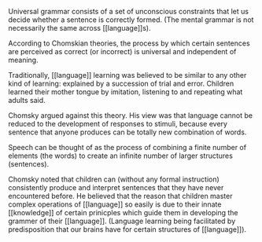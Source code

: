 Universal grammar consists of a set of unconscious constraints that let us decide whether a sentence is correctly formed. (The mental grammar is not necessarily the same across [[language]]s).

According to Chomskian theories, the process by which certain sentences are perceived as correct (or incorrect) is universal and independent of meaning.

Traditionally, [[language]] learning was believed to be similar to any other kind of learning: explained by a succession of trial and error. Children learned their mother tongue by imitation, listening to and repeating what adults said.

Chomsky argued against this theory. His view was that language cannot be reduced to the development of responses to stimuli, because every sentence that anyone produces can be totally new combination of words.

Speech can be thought of as the process of combining a finite number of elements (the words) to create an infinite number of larger structures (sentences).

Chomsky noted that children can (without any formal instruction) consistently produce and interpret sentences that they have never encountered before. He believed that the reason that children master complex operations of [[language]] so easily is due to their innate [[knowledge]] of certain prinicples which guide them in developing the grammer of their [[language]]. (Language learning being facilitated by predisposition that our brains have for certain structures of [[language]]).
